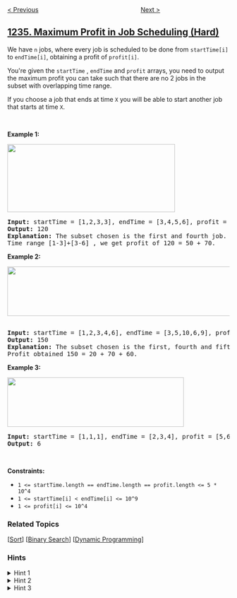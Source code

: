 <!--|This file generated by command(leetcode description); DO NOT EDIT.    |-->
<!--+----------------------------------------------------------------------+-->
<!--|@author    openset <openset.wang@gmail.com>                           |-->
<!--|@link      https://github.com/openset                                 |-->
<!--|@home      https://github.com/openset/leetcode                        |-->
<!--+----------------------------------------------------------------------+-->

[< Previous](https://github.com/openset/leetcode/tree/master/problems/replace-the-substring-for-balanced-string "Replace the Substring for Balanced String")
　　　　　　　　　　　　　　　　
[Next >](https://github.com/openset/leetcode/tree/master/problems/web-crawler "Web Crawler")

## [1235. Maximum Profit in Job Scheduling (Hard)](https://leetcode.com/problems/maximum-profit-in-job-scheduling "规划兼职工作")

<p>We have <code>n</code> jobs, where every job&nbsp;is scheduled to be done from <code>startTime[i]</code> to <code>endTime[i]</code>, obtaining a profit&nbsp;of <code>profit[i]</code>.</p>

<p>You&#39;re given the&nbsp;<code>startTime</code>&nbsp;,&nbsp;<code>endTime</code>&nbsp;and <code>profit</code>&nbsp;arrays,&nbsp;you need to output the maximum profit you can take such that there are no 2 jobs in the subset&nbsp;with overlapping time range.</p>

<p>If you choose a job that ends at time <code>X</code>&nbsp;you&nbsp;will be able to start another job that starts at time <code>X</code>.</p>

<p>&nbsp;</p>
<p><strong>Example 1:</strong></p>

<p><strong><img alt="" src="https://assets.leetcode.com/uploads/2019/10/10/sample1_1584.png" style="width: 380px; height: 154px;" /></strong></p>

<pre>
<strong>Input:</strong> startTime = [1,2,3,3], endTime = [3,4,5,6], profit = [50,10,40,70]
<strong>Output:</strong> 120
<strong>Explanation:</strong> The subset chosen is the first and fourth job. 
Time range [1-3]+[3-6] , we get profit of 120 = 50 + 70.
</pre>

<p><strong>Example 2:</strong></p>

<p><strong><img alt="" src="https://assets.leetcode.com/uploads/2019/10/10/sample22_1584.png" style="width: 600px; height: 112px;" /> </strong></p>

<pre>
<strong>
Input:</strong> startTime = [1,2,3,4,6], endTime = [3,5,10,6,9], profit = [20,20,100,70,60]
<strong>Output:</strong> 150
<strong>Explanation:</strong> The subset chosen is the first, fourth and fifth job. 
Profit obtained 150 = 20 + 70 + 60.
</pre>

<p><strong>Example 3:</strong></p>

<p><strong><img alt="" src="https://assets.leetcode.com/uploads/2019/10/10/sample3_1584.png" style="width: 400px; height: 112px;" /></strong></p>

<pre>
<strong>Input:</strong> startTime = [1,1,1], endTime = [2,3,4], profit = [5,6,4]
<strong>Output:</strong> 6
</pre>

<p>&nbsp;</p>
<p><strong>Constraints:</strong></p>

<ul>
	<li><code>1 &lt;= startTime.length == endTime.length ==&nbsp;profit.length&nbsp;&lt;= 5 * 10^4</code></li>
	<li><code>1 &lt;=&nbsp;startTime[i] &lt;&nbsp;endTime[i] &lt;= 10^9</code></li>
	<li><code>1 &lt;=&nbsp;profit[i] &lt;= 10^4</code></li>
</ul>

### Related Topics
  [[Sort](https://github.com/openset/leetcode/tree/master/tag/sort/README.md)]
  [[Binary Search](https://github.com/openset/leetcode/tree/master/tag/binary-search/README.md)]
  [[Dynamic Programming](https://github.com/openset/leetcode/tree/master/tag/dynamic-programming/README.md)]

### Hints
<details>
<summary>Hint 1</summary>
Think on DP.
</details>

<details>
<summary>Hint 2</summary>
Sort the elements by starting time, then define the dp[i] as the maximum profit taking elements from the suffix starting at i.
</details>

<details>
<summary>Hint 3</summary>
Use binarySearch (lower_bound/upper_bound on C++) to get the next index for the DP transition.
</details>
